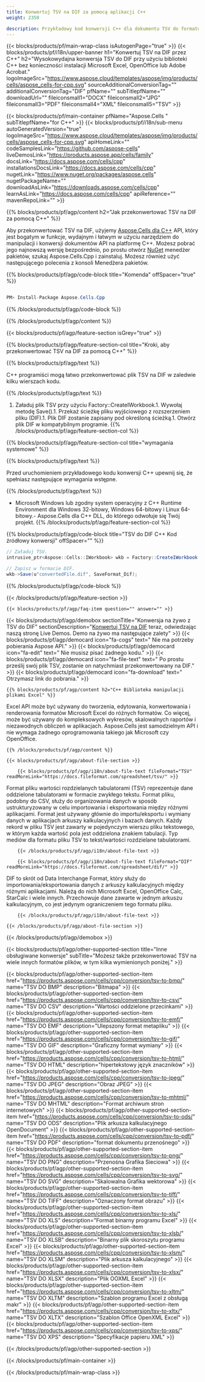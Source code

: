 ```yaml
---
title: Konwertuj TSV na DIF za pomocą aplikacji C++ 
weight: 2350

description: Przykładowy kod konwersji C++ dla dokumentu TSV do formatu DIF. Programiści mogą używać tego kodu źródłowego do wsadowej konwersji TSV na DIF w dowolnej aplikacji C++.
---
```

{{< blocks/products/pf/main-wrap-class isAutogenPage="true" >}}
{{< blocks/products/pf/i18n/upper-banner h1="Konwertuj TSV na DIF przez C++" h2="Wysokowydajna konwersja TSV do DIF przy użyciu biblioteki C++ bez konieczności instalacji Microsoft Excel, OpenOffice lub Adobe Acrobat." logoImageSrc="https://www.aspose.cloud/templates/aspose/img/products/cells/aspose_cells-for-cpp.svg" sourceAdditionalConversionTag="" additionalConversionTag="DIF" pfName="" subTitlepfName="" downloadUrl="" fileiconsmall1="DOCX" fileiconsmall2="JPG" fileiconsmall3="PDF" fileiconsmall4="XML" fileiconsmall5="TSV" >}}

{{< blocks/products/pf/main-container pfName="Aspose.Cells " subTitlepfName="for C++" >}}
{{< blocks/products/pf/i18n/sub-menu autoGeneratedVersion="true" logoImageSrc="https://www.aspose.cloud/templates/aspose/img/products/cells/aspose_cells-for-cpp.svg" apiHomeLink="" codeSamplesLink="https://github.com/aspose-cells" liveDemosLink="https://products.aspose.app/cells/family" docsLink="https://docs.aspose.com/cells/cpp" installationsDocsLink="https://docs.aspose.com/cells/cpp" nugetLink="https://www.nuget.org/packages/aspose.cells" nugetPackageName="" downloadAsLink="https://downloads.aspose.com/cells/cpp" learnAsLink="https://docs.aspose.com/cells/cpp" apiReference="" mavenRepoLink="" >}}

{{% blocks/products/pf/agp/content h2="Jak przekonwertować TSV na DIF za pomocą C++" %}}

 Aby przekonwertować TSV na DIF, użyjemy
 [Aspose.Cells dla C++](https://products.aspose.com/cells/cpp) 
 API, który jest bogatym w funkcje, wydajnym i łatwym w użyciu narzędziem do manipulacji i konwersji dokumentów API na platformę C++. Możesz pobrać jego najnowszą wersję bezpośrednio, po prostu otwórz
 [NuGet](https://www.nuget.org/packages/aspose.cells) 
 menedżer pakietów, szukaj
 Aspose.Cells.Cpp 
 i zainstaluj. Możesz również użyć następującego polecenia z konsoli Menedżera pakietów.

{{% blocks/products/pf/agp/code-block title="Komenda" offSpacer="true" %}}

```cs

PM> Install-Package Aspose.Cells.Cpp


```

{{% /blocks/products/pf/agp/code-block %}}

{{% /blocks/products/pf/agp/content %}}

{{< blocks/products/pf/agp/feature-section isGrey="true" >}}

{{% blocks/products/pf/agp/feature-section-col title="Kroki, aby przekonwertować TSV na DIF za pomocą C++" %}}

{{% blocks/products/pf/agp/text %}}

 C++ programiści mogą łatwo przekonwertować plik TSV na DIF w zaledwie kilku wierszach kodu.

{{% /blocks/products/pf/agp/text %}}

1. Załaduj plik TSV przy użyciu Factory::CreateIWorkbook.1. Wywołaj metodę Save().1. Przekaż ścieżkę pliku wyjściowego z rozszerzeniem pliku (DIF).1. Plik DIF zostanie zapisany pod określoną ścieżką.1. Otwórz plik DIF w kompatybilnym programie.
{{% /blocks/products/pf/agp/feature-section-col %}}

{{% blocks/products/pf/agp/feature-section-col title="wymagania systemowe" %}}

{{% blocks/products/pf/agp/text %}}

 Przed uruchomieniem przykładowego kodu konwersji C++ upewnij się, że spełniasz następujące wymagania wstępne.

{{% /blocks/products/pf/agp/text %}}

- Microsoft Windows lub zgodny system operacyjny z C++ Runtime Environment dla Windows 32-bitowy, Windows 64-bitowy i Linux 64-bitowy.- Aspose.Cells dla C++ DLL, do którego odwołuje się Twój projekt.
{{% /blocks/products/pf/agp/feature-section-col %}}

{{% blocks/products/pf/agp/code-block title="TSV do DIF C++ Kod źródłowy konwersji" offSpacer="" %}}

```cs
// Załaduj TSV.
intrusive_ptr<Aspose::Cells::IWorkbook> wkb = Factory::CreateIWorkbook(u"sourceFile.tsv");

// Zapisz w formacie DIF.
wkb->Save(u"convertedFile.dif", SaveFormat_Dif);


```

{{% /blocks/products/pf/agp/code-block %}}

{{< /blocks/products/pf/agp/feature-section >}}

    {{< blocks/products/pf/agp/faq-item question="" answer="" >}}
 

<!-- aboutfile Starts -->

{{< blocks/products/pf/agp/demobox sectionTitle="Konwersja na żywo z TSV do DIF" sectionDescription="[Konwertuj TSV na DIF](https://products.aspose.app/cells/conversion/tsv-to-dif) teraz, odwiedzając naszą stronę Live Demos. Demo na żywo ma następujące zalety" >}}
        {{< blocks/products/pf/agp/democard icon="fa-cogs" text=" Nie ma potrzeby pobierania Aspose API." >}}
        {{< blocks/products/pf/agp/democard icon="fa-edit" text=" Nie musisz pisać żadnego kodu." >}}
        {{< blocks/products/pf/agp/democard icon="fa-file-text" text=" Po prostu prześlij swój plik TSV, zostanie on natychmiast przekonwertowany na DIF." >}}
        {{< blocks/products/pf/agp/democard icon="fa-download" text=" Otrzymasz link do pobrania." >}}

    {{% blocks/products/pf/agp/content h2="C++ Biblioteka manipulacji plikami Excel" %}}

 Excel API może być używany do tworzenia, edytowania, konwertowania i renderowania formatów Microsoft Excel do różnych formatów. Co więcej, może być używany do kompleksowych wykresów, skalowalnych raportów i niezawodnych obliczeń w aplikacjach. Aspose.Cells jest samodzielnym API i nie wymaga żadnego oprogramowania takiego jak Microsoft czy OpenOffice.  



    {{% /blocks/products/pf/agp/content %}}

    {{< blocks/products/pf/agp/about-file-section >}}

        {{< blocks/products/pf/agp/i18n/about-file-text fileFormat="TSV" readMoreLink="https://docs.fileformat.com/spreadsheet/tsv/" >}}

Format pliku wartości rozdzielanych tabulatorami (TSV) reprezentuje dane oddzielone tabulatorami w formacie zwykłego tekstu. Format pliku, podobny do CSV, służy do organizowania danych w sposób ustrukturyzowany w celu importowania i eksportowania między różnymi aplikacjami. Format jest używany głównie do importu/eksportu i wymiany danych w aplikacjach arkuszy kalkulacyjnych i bazach danych. Każdy rekord w pliku TSV jest zawarty w pojedynczym wierszu pliku tekstowego, w którym każda wartość pola jest oddzielona znakiem tabulacji. Typ mediów dla formatu pliku TSV to tekst/wartości rozdzielane tabulatorami.


        {{< /blocks/products/pf/agp/i18n/about-file-text >}}

        {{< blocks/products/pf/agp/i18n/about-file-text fileFormat="DIF" readMoreLink="https://docs.fileformat.com/spreadsheet/dif/" >}}

DIF to skrót od Data Interchange Format, który służy do importowania/eksportowania danych z arkuszy kalkulacyjnych między różnymi aplikacjami. Należą do nich Microsoft Excel, OpenOffice Calc, StarCalc i wiele innych. Przechowuje dane zawarte w jednym arkuszu kalkulacyjnym, co jest jedynym ograniczeniem tego formatu pliku.


        {{< /blocks/products/pf/agp/i18n/about-file-text >}}

    {{< /blocks/products/pf/agp/about-file-section >}}

{{< /blocks/products/pf/agp/demobox >}}

<!-- aboutfile Ends -->

{{< blocks/products/pf/agp/other-supported-section title="Inne obsługiwane konwersje" subTitle="Możesz także przekonwertować TSV na wiele innych formatów plików, w tym kilka wymienionych poniżej." >}}

{{< blocks/products/pf/agp/other-supported-section-item href="https://products.aspose.com/cells/cpp/conversion/tsv-to-bmp/" name="TSV DO BMP" description="Bitmapa" >}}
{{< blocks/products/pf/agp/other-supported-section-item href="https://products.aspose.com/cells/cpp/conversion/tsv-to-csv/" name="TSV DO CSV" description="Wartości oddzielone przecinkami" >}}
{{< blocks/products/pf/agp/other-supported-section-item href="https://products.aspose.com/cells/cpp/conversion/tsv-to-emf/" name="TSV DO EMF" description="Ulepszony format metapliku" >}}
{{< blocks/products/pf/agp/other-supported-section-item href="https://products.aspose.com/cells/cpp/conversion/tsv-to-gif/" name="TSV DO GIF" description="Graficzny format wymiany" >}}
{{< blocks/products/pf/agp/other-supported-section-item href="https://products.aspose.com/cells/cpp/conversion/tsv-to-html/" name="TSV DO HTML" description="hipertekstowy język znaczników" >}}
{{< blocks/products/pf/agp/other-supported-section-item href="https://products.aspose.com/cells/cpp/conversion/tsv-to-jpeg/" name="TSV DO JPEG" description="Obraz JPEG" >}}
{{< blocks/products/pf/agp/other-supported-section-item href="https://products.aspose.com/cells/cpp/conversion/tsv-to-mhtml/" name="TSV DO MHTML" description="Format archiwum stron internetowych" >}}
{{< blocks/products/pf/agp/other-supported-section-item href="https://products.aspose.com/cells/cpp/conversion/tsv-to-ods/" name="TSV DO ODS" description="Plik arkusza kalkulacyjnego OpenDocument" >}}
{{< blocks/products/pf/agp/other-supported-section-item href="https://products.aspose.com/cells/cpp/conversion/tsv-to-pdf/" name="TSV DO PDF" description="format dokumentu przenośnego" >}}
{{< blocks/products/pf/agp/other-supported-section-item href="https://products.aspose.com/cells/cpp/conversion/tsv-to-png/" name="TSV DO PNG" description="Przenośna Grafika Sieciowa" >}}
{{< blocks/products/pf/agp/other-supported-section-item href="https://products.aspose.com/cells/cpp/conversion/tsv-to-svg/" name="TSV DO SVG" description="Skalowalna Grafika wektorowa" >}}
{{< blocks/products/pf/agp/other-supported-section-item href="https://products.aspose.com/cells/cpp/conversion/tsv-to-tiff/" name="TSV DO TIFF" description="Oznaczony format obrazu" >}}
{{< blocks/products/pf/agp/other-supported-section-item href="https://products.aspose.com/cells/cpp/conversion/tsv-to-xls/" name="TSV DO XLS" description="Format binarny programu Excel" >}}
{{< blocks/products/pf/agp/other-supported-section-item href="https://products.aspose.com/cells/cpp/conversion/tsv-to-xlsb/" name="TSV DO XLSB" description="Binarny plik skoroszytu programu Excel" >}}
{{< blocks/products/pf/agp/other-supported-section-item href="https://products.aspose.com/cells/cpp/conversion/tsv-to-xlsm/" name="TSV DO XLSM" description="Plik arkusza kalkulacyjnego" >}}
{{< blocks/products/pf/agp/other-supported-section-item href="https://products.aspose.com/cells/cpp/conversion/tsv-to-xlsx/" name="TSV DO XLSX" description="Plik OOXML Excel" >}}
{{< blocks/products/pf/agp/other-supported-section-item href="https://products.aspose.com/cells/cpp/conversion/tsv-to-xltm/" name="TSV DO XLTM" description="Szablon programu Excel z obsługą makr" >}}
{{< blocks/products/pf/agp/other-supported-section-item href="https://products.aspose.com/cells/cpp/conversion/tsv-to-xltx/" name="TSV DO XLTX" description="Szablon Office OpenXML Excel" >}}
{{< blocks/products/pf/agp/other-supported-section-item href="https://products.aspose.com/cells/cpp/conversion/tsv-to-xps/" name="TSV DO XPS" description="Specyfikacje papieru XML" >}}

{{< /blocks/products/pf/agp/other-supported-section >}}

{{< /blocks/products/pf/main-container >}}
    
{{< /blocks/products/pf/main-wrap-class >}}
